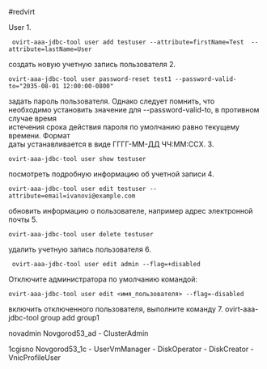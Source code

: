 #redvirt


User
1. 
```
 ovirt-aaa-jdbc-tool user add testuser --attribute=firstName=Test  --attribute=lastName=User
```
создать новую учетную запись пользователя
2. 
```
ovirt-aaa-jdbc-tool user password-reset test1 --password-valid-to="2035-08-01 12:00:00-0800"
```
задать пароль пользователя. Однако следует помнить, что  
необходимо установить значение для --password-valid-to, в противном случае время  
истечения срока действия пароля по умолчанию равно текущему времени. Формат  
даты устанавливается в виде ГГГГ-MM-ДД ЧЧ:ММ:ССX.
 3. 
```
ovirt-aaa-jdbc-tool user show testuser
```
посмотреть подробную информацию об учетной записи
 4.	
```
ovirt-aaa-jdbc-tool user edit testuser --attribute=email=ivanovi@example.com
```
обновить информацию о пользователе, например адрес  электронной почты
5.  
```
ovirt-aaa-jdbc-tool user delete testuser
```
удалить учетную запись пользователя
6.
```
 ovirt-aaa-jdbc-tool user edit admin --flag=+disabled
```
Отключите администратора по умолчанию командой:

```
ovirt-aaa-jdbc-tool user edit <имя_пользователя> --flag=-disabled
```
включить отключенного пользователя, выполните команду
7. 
ovirt-aaa-jdbc-tool group add group1

novadmin
Novgorod53_ad
	- ClusterAdmin

1cgisno
Novgorod53_1c
	- UserVmManager
	- DiskOperator
	- DiskCreator
	- VnicProfileUser